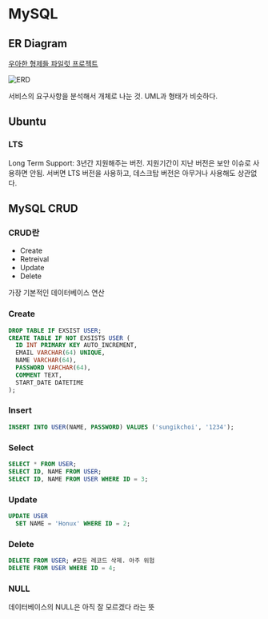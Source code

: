 # MySQL

## ER Diagram

[우아한 형제들 파일럿 프로젝트](https://woowabros.github.io/experience/2018/11/29/pilot-project.html)

![ERD](https://woowabros.github.io/img/2018-11-29/1/ERD.png)

서비스의 요구사항을 분석해서 개체로 나눈 것. UML과 형태가 비슷하다.

## Ubuntu

### LTS

Long Term Support: 3년간 지원해주는 버전. 지원기간이 지난 버전은 보안 이슈로 사용하면 안됨. 서버면 LTS 버전을 사용하고, 데스크탑 버전은 아무거나 사용해도 상관없다.

## MySQL CRUD

### CRUD란

- Create
- Retreival
- Update
- Delete

가장 기본적인 데이터베이스 연산

### Create

```sql
DROP TABLE IF EXSIST USER;
CREATE TABLE IF NOT EXSISTS USER (
  ID INT PRIMARY KEY AUTO_INCREMENT,
  EMAIL VARCHAR(64) UNIQUE,
  NAME VARCHAR(64),
  PASSWORD VARCHAR(64),
  COMMENT TEXT,
  START_DATE DATETIME
);
```

### Insert

```sql
INSERT INTO USER(NAME, PASSWORD) VALUES ('sungikchoi', '1234');
```

### Select

```sql
SELECT * FROM USER;
SELECT ID, NAME FROM USER;
SELECT ID, NAME FROM USER WHERE ID = 3;
```

### Update

```sql
UPDATE USER
  SET NAME = 'Honux' WHERE ID = 2;
```

### Delete

```sql
DELETE FROM USER; #모든 레코드 삭제. 아주 위험
DELETE FROM USER WHERE ID = 4;
```

### NULL

데이터베이스의 NULL은 아직 잘 모르겠다 라는 뜻
